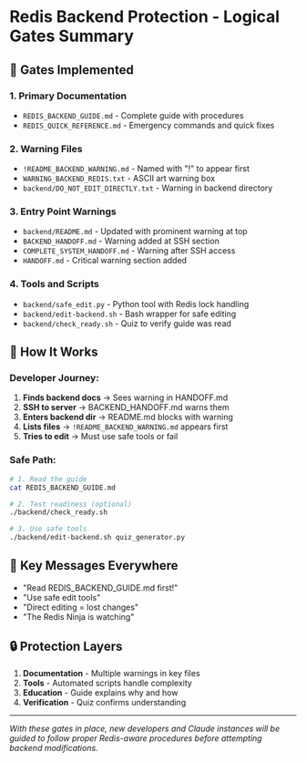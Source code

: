 # Redis Backend Protection - Logical Gates Summary

## 🚧 Gates Implemented

### 1. **Primary Documentation**
- `REDIS_BACKEND_GUIDE.md` - Complete guide with procedures
- `REDIS_QUICK_REFERENCE.md` - Emergency commands and quick fixes

### 2. **Warning Files** 
- `!README_BACKEND_WARNING.md` - Named with "!" to appear first
- `WARNING_BACKEND_REDIS.txt` - ASCII art warning box
- `backend/DO_NOT_EDIT_DIRECTLY.txt` - Warning in backend directory

### 3. **Entry Point Warnings**
- `backend/README.md` - Updated with prominent warning at top
- `BACKEND_HANDOFF.md` - Warning added at SSH section
- `COMPLETE_SYSTEM_HANDOFF.md` - Warning after SSH access
- `HANDOFF.md` - Critical warning section added

### 4. **Tools and Scripts**
- `backend/safe_edit.py` - Python tool with Redis lock handling
- `backend/edit-backend.sh` - Bash wrapper for safe editing
- `backend/check_ready.sh` - Quiz to verify guide was read

## 🎯 How It Works

### Developer Journey:
1. **Finds backend docs** → Sees warning in HANDOFF.md
2. **SSH to server** → BACKEND_HANDOFF.md warns them
3. **Enters backend dir** → README.md blocks with warning
4. **Lists files** → `!README_BACKEND_WARNING.md` appears first
5. **Tries to edit** → Must use safe tools or fail

### Safe Path:
```bash
# 1. Read the guide
cat REDIS_BACKEND_GUIDE.md

# 2. Test readiness (optional)
./backend/check_ready.sh

# 3. Use safe tools
./backend/edit-backend.sh quiz_generator.py
```

## 📝 Key Messages Everywhere

- "Read REDIS_BACKEND_GUIDE.md first!"
- "Use safe edit tools"
- "Direct editing = lost changes"
- "The Redis Ninja is watching"

## 🔒 Protection Layers

1. **Documentation** - Multiple warnings in key files
2. **Tools** - Automated scripts handle complexity
3. **Education** - Guide explains why and how
4. **Verification** - Quiz confirms understanding

---

*With these gates in place, new developers and Claude instances will be guided to follow proper Redis-aware procedures before attempting backend modifications.*